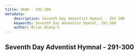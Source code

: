```yaml
---
title: SDAH - 291-300
metadata:
    description: Seventh Day Adventist Hymnal - 291-300
    keywords: Seventh Day Adventist Hymnal, 291-300
    author: Brian Onang'o
---
```



## Seventh Day Adventist Hymnal - 291-300
  